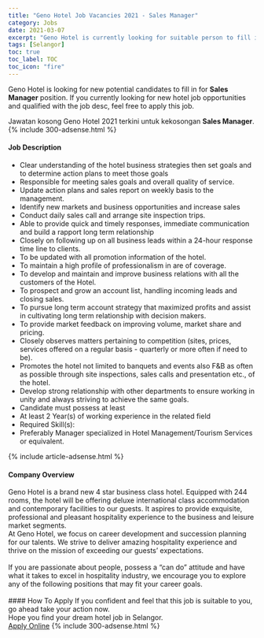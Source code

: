 ```yaml
---
title: "Geno Hotel Job Vacancies 2021 - Sales Manager" 
category: Jobs 
date: 2021-03-07 
excerpt: "Geno Hotel is currently looking for suitable person to fill in the Sales Manager which positioned at Selangor" 
tags: [Selangor] 
toc: true 
toc_label: TOC 
toc_icon: "fire" 
--- 
```


<p>Geno Hotel is looking for new potential candidates to fill in for <b>Sales Manager</b> position. If you currently looking for new hotel job opportunities and qualified with the job desc, feel free to apply this job.
</p>Jawatan kosong Geno Hotel 2021 terkini untuk kekosongan <b>Sales Manager</b>. 
{% include 300-adsense.html %} 
<div><div><h4>Job Description</h4></div><div><div><span><div><ul><li>Clear understanding of the hotel business strategies then set goals and to determine action plans to meet those goals</li><li>Responsible for meeting sales goals and overall quality of service.</li><li>Update action plans and sales report on weekly basis to the management.</li><li>Identify new markets and business opportunities and increase sales</li><li>Conduct daily sales call and arrange site inspection trips.</li><li>Able to provide quick and timely responses, immediate communication and build a rapport long term relationship</li><li>Closely on following up on all business leads within a 24-hour response time line to clients.</li><li>To be updated with all promotion information of the hotel.</li><li>To maintain a high profile of professionalism in are of coverage.</li><li>To develop and maintain and improve business relations with all the customers of the Hotel.</li><li>To prospect and grow an account list, handling incoming leads and closing sales.</li><li>To pursue long term account strategy that maximized profits and assist in cultivating long term relationship with decision makers.</li><li>To provide market feedback on improving volume, market share and pricing.</li><li>Closely observes matters pertaining to competition (sites, prices, services offered on a regular basis - quarterly or more often if need to be).</li><li>Promotes the hotel not limited to banquets and events also F&amp;B as often as possible through site inspections, sales calls and presentation etc., of the hotel.</li><li>Develop strong relationship with other departments to ensure working in unity and always striving to achieve the same goals.</li><li>Candidate must possess at least</li><li>At least 2 Year(s) of working experience in the related field</li><li>Required Skill(s):</li><li>Preferably Manager specialized in Hotel Management/Tourism Services or equivalent.</li></ul></div></span></div></div></div> 
{% include article-adsense.html %} 
<div><div><h4>Company Overview</h4></div><div><div><span><div><div>Geno Hotel is a brand new 4 star business class hotel. Equipped with 244 rooms, the hotel will be offering deluxe international class accommodation and contemporary facilities to our guests.&#160;It aspires to provide exquisite, professional and pleasant hospitality experience to the business and leisure market segments.&#160;</div>
<div>At Geno Hotel, we focus on career development and succession planning for our talents. We strive to deliver amazing hospitality experience and thrive on the mission of exceeding our guests&#8217; expectations.&#160;</div>
<div><br>
If you are passionate about people, possess a &#8220;can do&#8221; attitude and have what it takes to excel in hospitality industry, we encourage you to explore any of the following positions that may fit your career goals.<br>
&#160;</div></div></span></div></div></div> 
#### How To Apply 
If you confident and feel that this job is suitable to you, go ahead take your action now. <br/> 
Hope you find your dream hotel job in Selangor. <br/> 
<a href="https://www.jobstreet.com.my/en/job/sales-manager-4484649?jobId=jobstreet-my-job-4484649" class="btn btn--info" target="_blank" rel="nofollow noopenner">Apply Online</a> 
{% include 300-adsense.html %} 